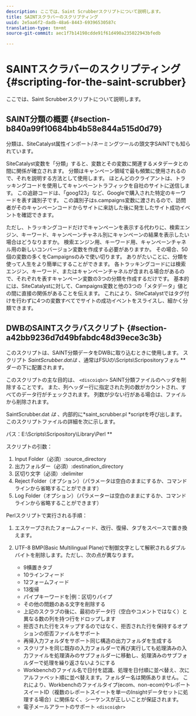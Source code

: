 ```yaml
---
description: ここでは、Saint Scrubberスクリプトについて説明します。
title: SAINTスクラバーのスクリプティング
uuid: 2e5aa6f2-dadb-48a6-8443-69396530587c
translation-type: tm+mt
source-git-commit: aec1f7b14198cdde91f61d490a235022943bfedb

---
```



# SAINTスクラバーのスクリプティング{#scripting-for-the-saint-scrubber}

ここでは、Saint Scrubberスクリプトについて説明します。

## SAINT分類の概要 {#section-b840a99f10684bb4b58e844a515d0d79}

分類は、SiteCatalyst属性インポート/ネーミングツールの頭文字SAINTでも知られています。

SiteCatalyst変数を「分類」すると、変数とその変数に関連するメタデータとの間に関係が確立されます。 分類はキャンペーン領域で最も頻繁に使用されるので、それを説明する方法として使用します。 ほとんどのクライアントは、トラッキングコードを使用してキャンペーントラフィックを自社のサイトに送信します。 この追跡コードは、「goog123」など、Googleで購入された特定のキーワードを表す識別子です。 この識別子はs.campaigns変数に渡されるので、訪問者がそのキャンペーンコードからサイトに来訪した後に発生したサイト成功イベントを確認できます。

ただし、トラッキングコードだけでキャンペーンを表示する代わりに、検索エンジン、キーワード、キャンペーンチャネル別にキャンペーンの結果を表示したい場合はどうなりますか。 検索エンジン用、キーワード用、キャンペーンチャネル用の新しいコンバージョン変数を作成する必要がありますか。 その場合、50個の変数の多くをCampaignsのみで使い切ります。 ありがたいことに、分類を使って人生をより簡単にすることができます。 各トラッキングコードには検索エンジン、キーワード、またはキャンペーンチャネルが含まれる場合があるので、それぞれを表すキャンペーン変数の3つの分類を作成するだけです。 基本的には、SiteCatalystに対して、Campaigns変数と他の3つの「メタデータ」値との間に直接の関係があることを伝えます。 これにより、SiteCatalystではタグ付けを行わずに4つの変数すべてでサイトの成功イベントをスライスし、細かく分類できます。

## DWBのSAINTスクラバスクリプト {#section-a42bb9236d7d49bfabdc48d39ece3c3b}

このスクリプトは、SAINT分類データをDWBに取り込むときに使用します。 スクリプト *SaintScrubber.datは* 、通常はFSUの\Scripts\Scripositoryフォル ** ダーの下に配置されます。

このスクリプトの主な目的は、 `<discoiqbr>` SAINT分類ファイルのヘッダを削除することです。 また、列ヘッダー行に指定された列の数がカウントされ、すべてのデータ行がチェックされます。 列数が少ない行がある場合は、ファイルから削除されます。

SaintScrubber.dat *は* 、内部的に*saint_scrubber.pl *scriptを呼び出します。 このスクリプトファイルの詳細を次に示します。

パス：E:\Scripts\Scripository\Library\Perl **

スクリプトの引数：

1. Input Folder（必須）:source_directory
1. 出力フォルダー（必須）:destination_directory
1. 区切り文字（必須）:delimiter
1. Reject Folder（オプション）（パラメータは空白のままにするか、コマンドラインから省略することができます）
1. Log Folder（オプション）（パラメーターは空白のままにするか、コマンドラインから省略することができます）

Perlスクリプトで実行される手順：

1. エスケープされたフォームフィード、改行、復帰、タブをスペースで置き換えます。
1. UTF-8 BMP(Basic Multilingual Plane)で制御文字として解釈されるダブルバイトを削除します。ただし、次の点が異なります。

   * 9横置きタブ
   * 10ラインフィード
   * 12フォームフィード
   * 13復帰
   * パイプキーワードを|例：区切りパイプ
   * その他の問題のある文字を削除する
   * 上記のスクラブの後に、最初のデータ行（空白やコメントではなく）と異なる数の列を持つ行をドロップします
   * 拒否された行をスキップするのではなく、拒否された行を保持するオプションの拒否ファイルをサポート
   * 再帰入力フォルダをサポート同じ構造の出力フォルダを生成する
   * スクリプトを同じ既存の入力フォルダーで再び実行しても処理済みの入力ファイルを処理済みのサブフォルダーに移動し、処理済みのサブフォルダーで処理を繰り返さないようにする
   * Workbenchのファイル名で日付を認識、処理を日付順に並べ替え、次にアルファベット順に並べ替えます。フォルダー名は関係ありません。 これにより、Workbenchのファイルタイプ(ecom、non-ecom)やレポートスイートID（複数のレポートスイートを単一のInsightデータセットに処理する場合）に関係なく、シーケンスが正しいことが保証されます。
   * 電子メールアラートのサポート `<discoiqbr>`

